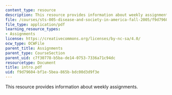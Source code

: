 ```yaml
---
content_type: resource
description: This resource provides information about weekly assignments.
file: /courses/sts-005-disease-and-society-in-america-fall-2005/f9d79604bf1e5bea865bbdc00d3d9f3e_intro.pdf
file_type: application/pdf
learning_resource_types:
- Assignments
license: https://creativecommons.org/licenses/by-nc-sa/4.0/
ocw_type: OCWFile
parent_title: Assignments
parent_type: CourseSection
parent_uid: c7f30778-b5ba-de14-0753-7336a71c94dc
resourcetype: Document
title: intro.pdf
uid: f9d79604-bf1e-5bea-865b-bdc00d3d9f3e
---
```

This resource provides information about weekly assignments.